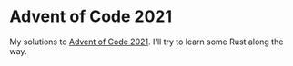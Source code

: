 # Advent of Code 2021

My solutions to [Advent of Code 2021](https://adventofcode.com/2021). I'll try
to learn some Rust along the way.
